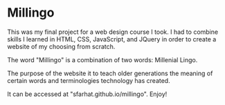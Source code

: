 # Millingo

This was my final project for a web design course I took. I had to combine skills I learned in HTML, CSS, JavaScript, and JQuery in order to create a website of my choosing from scratch.

The word "Millingo" is a combination of two words: Millenial Lingo.

The purpose of the website it to teach older generations the meaning of certain words and terminologies technology has created.

It can be accessed at "sfarhat.github.io/millingo". Enjoy!
